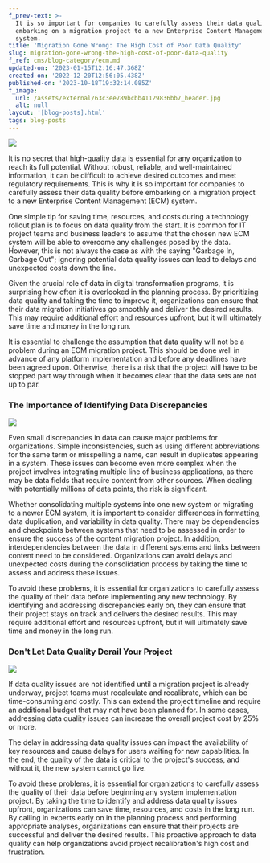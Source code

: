 ```yaml
---
f_prev-text: >-
  It is so important for companies to carefully assess their data quality before
  embarking on a migration project to a new Enterprise Content Management (ECM)
  system.
title: 'Migration Gone Wrong: The High Cost of Poor Data Quality'
slug: migration-gone-wrong-the-high-cost-of-poor-data-quality
f_ref: cms/blog-category/ecm.md
updated-on: '2023-01-15T12:16:47.368Z'
created-on: '2022-12-20T12:56:05.438Z'
published-on: '2023-10-18T19:32:14.085Z'
f_image:
  url: /assets/external/63c3ee789bcbb41129836bb7_header.jpg
  alt: null
layout: '[blog-posts].html'
tags: blog-posts
---
```


![](/assets/external/63c3ee789bcbb41129836bb7_header.jpg)

It is no secret that high-quality data is essential for any organization to reach its full potential. Without robust, reliable, and well-maintained information, it can be difficult to achieve desired outcomes and meet regulatory requirements. This is why it is so important for companies to carefully assess their data quality before embarking on a migration project to a new Enterprise Content Management (ECM) system.

One simple tip for saving time, resources, and costs during a technology rollout plan is to focus on data quality from the start. It is common for IT project teams and business leaders to assume that the chosen new ECM system will be able to overcome any challenges posed by the data. However, this is not always the case as with the saying "Garbage In, Garbage Out"; ignoring potential data quality issues can lead to delays and unexpected costs down the line.

Given the crucial role of data in digital transformation programs, it is surprising how often it is overlooked in the planning process. By prioritizing data quality and taking the time to improve it, organizations can ensure that their data migration initiatives go smoothly and deliver the desired results. This may require additional effort and resources upfront, but it will ultimately save time and money in the long run.

It is essential to challenge the assumption that data quality will not be a problem during an ECM migration project. This should be done well in advance of any platform implementation and before any deadlines have been agreed upon. Otherwise, there is a risk that the project will have to be stopped part way through when it becomes clear that the data sets are not up to par.

### The Importance of Identifying Data Discrepancies

![](/assets/external/63c3ee932c404be1f5fdf2d5_in-01.jpg)

Even small discrepancies in data can cause major problems for organizations. Simple inconsistencies, such as using different abbreviations for the same term or misspelling a name, can result in duplicates appearing in a system. These issues can become even more complex when the project involves integrating multiple line of business applications, as there may be data fields that require content from other sources. When dealing with potentially millions of data points, the risk is significant.

Whether consolidating multiple systems into one new system or migrating to a newer ECM system, it is important to consider differences in formatting, data duplication, and variability in data quality. There may be dependencies and checkpoints between systems that need to be assessed in order to ensure the success of the content migration project. In addition, interdependencies between the data in different systems and links between content need to be considered. Organizations can avoid delays and unexpected costs during the consolidation process by taking the time to assess and address these issues.

To avoid these problems, it is essential for organizations to carefully assess the quality of their data before implementing any new technology. By identifying and addressing discrepancies early on, they can ensure that their project stays on track and delivers the desired results. This may require additional effort and resources upfront, but it will ultimately save time and money in the long run.

### Don't Let Data Quality Derail Your Project

![](/assets/external/63c3eea79528d7726ea8f410_in-02.jpg)

If data quality issues are not identified until a migration project is already underway, project teams must recalculate and recalibrate, which can be time-consuming and costly. This can extend the project timeline and require an additional budget that may not have been planned for. In some cases, addressing data quality issues can increase the overall project cost by 25% or more.

The delay in addressing data quality issues can impact the availability of key resources and cause delays for users waiting for new capabilities. In the end, the quality of the data is critical to the project's success, and without it, the new system cannot go live.

To avoid these problems, it is essential for organizations to carefully assess the quality of their data before beginning any system implementation project. By taking the time to identify and address data quality issues upfront, organizations can save time, resources, and costs in the long run. By calling in experts early on in the planning process and performing appropriate analyses, organizations can ensure that their projects are successful and deliver the desired results. This proactive approach to data quality can help organizations avoid project recalibration's high cost and frustration.
